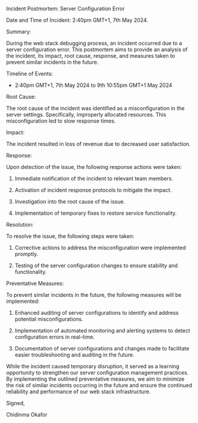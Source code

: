 Incident Postmortem: Server Configuration Error



Date and Time of Incident: 2:40pm GMT+1, 7th May 2024.



Summary:

During the web stack debugging process, an incident occurred due to a server configuration error. This postmortem aims to provide an analysis of the incident, its impact, root cause, response, and measures taken to prevent similar incidents in the future.



Timeline of Events:

- 2:40pm GMT+1, 7th May 2024 to 9th 10:55pm GMT+1 May 2024



Root Cause:

The root cause of the incident was identified as a misconfiguration in the server settings. Specifically, improperly allocated resources. This misconfiguration led to slow response times.



Impact:

The incident resulted in loss of revenue due to decreased user satisfaction.



Response:

Upon detection of the issue, the following response actions were taken:

1. Immediate notification of the incident to relevant team members.

2. Activation of incident response protocols to mitigate the impact.

3. Investigation into the root cause of the issue.

4. Implementation of temporary fixes to restore service functionality.



Resolution:

To resolve the issue, the following steps were taken:

1. Corrective actions to address the misconfiguration were implemented promptly.

2. Testing of the server configuration changes to ensure stability and functionality.



Preventative Measures:

To prevent similar incidents in the future, the following measures will be implemented:

1. Enhanced auditing of server configurations to identify and address potential misconfigurations.

2. Implementation of automated monitoring and alerting systems to detect configuration errors in real-time.

3. Documentation of server configurations and changes made to facilitate easier troubleshooting and auditing in the future.



While the incident caused temporary disruption, it served as a learning opportunity to strengthen our server configuration management practices. By implementing the outlined preventative measures, we aim to minimize the risk of similar incidents occurring in the future and ensure the continued reliability and performance of our web stack infrastructure.



Signed,

Chidinma Okafor



